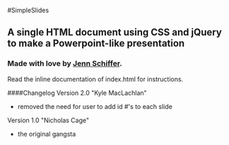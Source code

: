 #SimpleSlides
## A single HTML document using CSS and jQuery to make a Powerpoint-like presentation

### Made with love by [Jenn Schiffer](http://jennschiffer.com).

Read the inline documentation of index.html for instructions.

####Changelog
Version 2.0 "Kyle MacLachlan"

- removed the need for user to add id #'s to each slide 


Version 1.0 "Nicholas Cage"

- the original gangsta